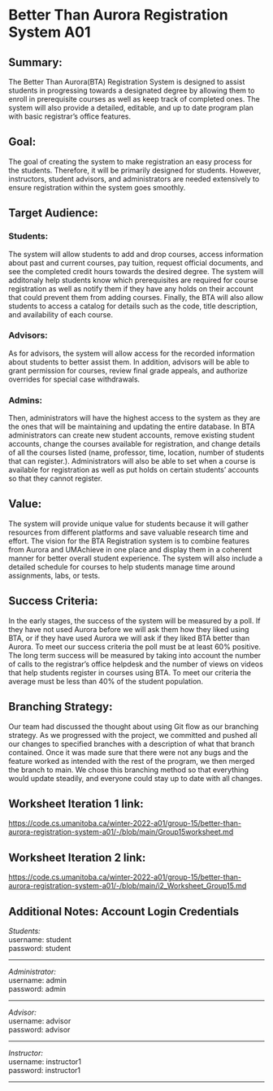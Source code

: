 # Better Than Aurora Registration System A01


## Summary:


The Better Than Aurora(BTA) Registration System is designed to assist students in progressing towards a designated degree by allowing them to enroll in prerequisite courses as well as keep track of completed ones. The system will also provide a detailed, editable, and up to date program plan with basic registrar’s office features.
 
 
## Goal:
The goal of creating the system  to make registration an easy process for the students. Therefore, it will be primarily designed for students. However, instructors, student advisors, and administrators are needed extensively to ensure registration within the system goes smoothly.


## Target Audience:


### Students:


The system will allow students to add and drop courses, access information about past and current courses, pay tuition, request official documents,  and see the completed credit hours towards the desired degree. The system will additonaly help students know which prerequisites are required for course registration as well as notify them if they have any holds on their account that could prevent them from adding courses. Finally, the BTA will also allow students to access a catalog for details such as the code, title description, and availability of each course. 


### Advisors:


As for advisors, the system will allow access for the recorded information about students to better assist them. In addition, advisors will be able to grant permission for courses,  review final grade appeals, and authorize overrides for special case withdrawals. 


### Admins:


Then, administrators will have the highest access to the system as they are the ones that will be maintaining and updating the entire database. In BTA administrators can create new student accounts, remove existing student accounts, change the courses available for registration, and change details of all the courses listed (name, professor, time, location, number of students that can register.). Administrators will also be able to set when a course is available for registration as well as put holds on certain students’ accounts so that they cannot register. 


## Value:


The system will provide unique value for students because it will gather resources from different platforms and save valuable research time and effort. The vision for the BTA Registration system is to combine features from Aurora and UMAchieve in one place and display them in a coherent manner for better overall student experience. The system will also include a detailed schedule for courses to help students manage time around assignments, labs, or tests. 


## Success Criteria:


In the early stages, the success of the system will be measured by a poll. If they have not used Aurora before we will ask them how they liked using BTA, or if they have used Aurora we will ask if they liked BTA better than Aurora. To meet our success criteria the poll must be at least 60% positive. The long term success will be measured by taking into account the number of calls to the registrar’s office helpdesk and the number of views on videos that help students register in courses using BTA. To meet our criteria the average must be less than 40% of the student population.


## Branching Strategy:

Our team had discussed the thought about using Git flow as our branching strategy. As we progressed with the project, we committed and pushed all our changes to specified branches with a description of what that branch contained. Once it was made sure that there were not any bugs and the feature worked as intended with the rest of the program, we then merged the branch to main. We chose this branching method so that everything would update steadily, and everyone could stay up to date with all changes.

## Worksheet Iteration 1 link:

https://code.cs.umanitoba.ca/winter-2022-a01/group-15/better-than-aurora-registration-system-a01/-/blob/main/Group15worksheet.md

## Worksheet Iteration 2 link:

https://code.cs.umanitoba.ca/winter-2022-a01/group-15/better-than-aurora-registration-system-a01/-/blob/main/i2_Worksheet_Group15.md 

## **Additional Notes: Account Login Credentials**

*Students:*
<br />
username: student
<br />
password: student

---

*Administrator:*
<br />
username: admin
<br />
password: admin

---

*Advisor:*
<br />
username: advisor
<br />
password: advisor

---	

*Instructor:*
<br />
username: instructor1
<br />
password: instructor1

---	

